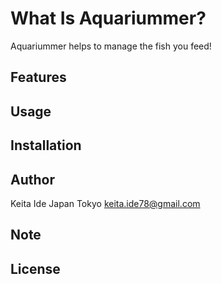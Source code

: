 # What Is Aquariummer?

Aquariummer helps to manage the fish you feed!

## Features

## Usage

## Installation

## Author

Keita Ide
Japan Tokyo
keita.ide78@gmail.com

## Note

## License
